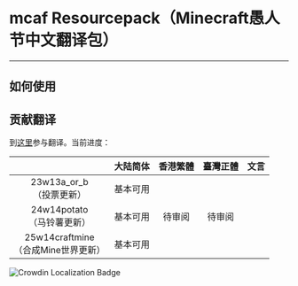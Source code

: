 # mcaf Resourcepack（Minecraft愚人节中文翻译包）

----

## 如何使用

## 贡献翻译

到[这里](https://crowdin.com/project/mcaf-resourcepack)参与翻译。当前进度：

||大陆简体|香港繁體|臺灣正體|文言|
|:----:|:----:|:----:|:----:|:----:|
|23w13a_or_b<br>（投票更新）|基本可用||||
|24w14potato<br>（马铃薯更新）|基本可用|待审阅|待审阅||
|25w14craftmine<br>（合成Mine世界更新）|基本可用||||

![Crowdin Localization Badge](https://badges.crowdin.net/mcaf-resourcepack/localized.svg)
